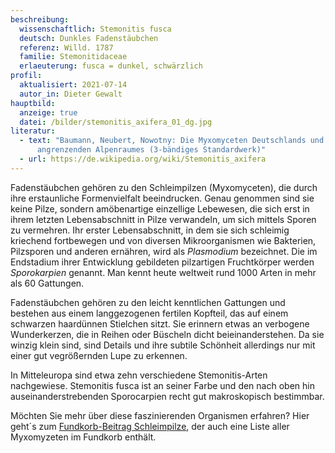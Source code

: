 ```yaml
---
beschreibung:
  wissenschaftlich: Stemonitis fusca
  deutsch: Dunkles Fadenstäubchen
  referenz: Willd. 1787
  familie: Stemonitidaceae
  erlaeuterung: fusca = dunkel, schwärzlich
profil:
  aktualisiert: 2021-07-14
  autor_in: Dieter Gewalt
hauptbild:
  anzeige: true
  datei: /bilder/stemonitis_axifera_01_dg.jpg
literatur:
  - text: "Baumann, Neubert, Nowotny: Die Myxomyceten Deutschlands und des
      angrenzenden Alpenraumes (3-bändiges Standardwerk)"
  - url: https://de.wikipedia.org/wiki/Stemonitis_axifera
---
```


Fadenstäubchen gehören zu den Schleimpilzen (Myxomyceten), die durch ihre erstaunliche Formenvielfalt beeindrucken. Genau genommen sind sie keine Pilze, sondern amöbenartige einzellige Lebewesen, die sich erst in ihrem letzten Lebensabschnitt in Pilze verwandeln, um sich mittels Sporen zu vermehren. Ihr erster Lebensabschnitt, in dem sie sich schleimig kriechend fortbewegen und von diversen Mikroorganismen wie Bakterien, Pilzsporen und anderen ernähren, wird als *Plasmodium* bezeichnet. Die im Endstadium ihrer Entwicklung gebildeten pilzartigen Fruchtkörper werden *Sporokarpien* genannt. Man kennt heute weltweit rund 1000 Arten in mehr als 60 Gattungen.

Fadenstäubchen gehören zu den leicht kenntlichen Gattungen und bestehen aus einem langgezogenen fertilen Kopfteil, das auf einem schwarzen haardünnen Stielchen sitzt. Sie erinnern etwas an verbogene Wunderkerzen, die in Reihen oder Büscheln dicht beieinanderstehen. Da sie winzig klein sind, sind Details und ihre subtile Schönheit allerdings nur mit einer gut vegrößernden Lupe zu erkennen. 

In Mitteleuropa sind etwa zehn verschiedene Stemonitis-Arten nachgewiese. Stemonitis fusca ist an seiner Farbe und den nach oben hin auseinanderstrebenden Sporocarpien recht gut makroskopisch bestimmbar. 

Möchten Sie mehr über diese faszinierenden Organismen erfahren? Hier geht´s zum [Fundkorb-Beitrag Schleimpilze](/verwandt/schleimpilze-myxomyzeten), der auch eine Liste aller Myxomyzeten im Fundkorb enthält.